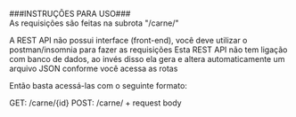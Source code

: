 ###INSTRUÇÕES PARA USO### <br>
As requisições são feitas na subrota "/carne/"

A REST API não possui interface (front-end), você deve utilizar o postman/insomnia para fazer as requisições
Esta REST API não tem ligação com banco de dados, ao invés disso ela gera e altera automaticamente um arquivo JSON conforme você acessa as rotas 

Então basta acessá-las com o seguinte formato:

GET: /carne/{id}
POST: /carne/ + request body 
